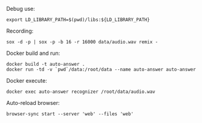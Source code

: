Debug use:

```
export LD_LIBRARY_PATH=$(pwd)/libs:${LD_LIBRARY_PATH}
```

Recording:

```
sox -d -p | sox -p -b 16 -r 16000 data/audio.wav remix -
```

Docker build and run:

```
docker build -t auto-answer .
docker run -td -v `pwd`/data:/root/data --name auto-answer auto-answer
```

Docker execute:

```
docker exec auto-answer recognizer /root/data/audio.wav
```

Auto-reload browser:

```
browser-sync start --server 'web' --files 'web'
```
